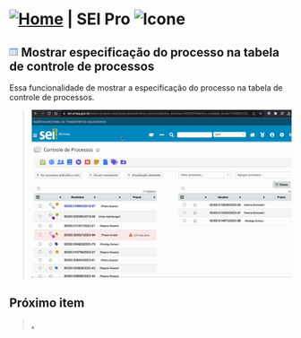 # [![Home](../img/home.png)](../) |  SEI Pro ![Icone](../img/icon-32.png)

## ![SEI Pro Mostrar especificação do processo](../img/icon-especificacaoprocesso.png) Mostrar especificação do processo na tabela de controle de processos

Essa funcionalidade de mostrar a especificação do processo na tabela de controle de processos.

> ![Tela Mostrar especificação do processo](../img/tela-especificacaoprocesso.gif)


## Próximo item

> [.](../pages/.md)

